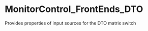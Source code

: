 MonitorControl_FrontEnds_DTO
============================

Provides properties of input sources for the DTO matrix switch
